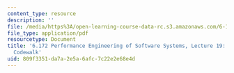 ```yaml
---
content_type: resource
description: ''
file: /media/https%3A/open-learning-course-data-rc.s3.amazonaws.com/6-172-performance-engineering-of-software-systems-fall-2018/809f3351da7a2e5a6afc7c22e2e68e4d_MIT6_172F18_lec19.pdf
file_type: application/pdf
resourcetype: Document
title: '6.172 Performance Engineering of Software Systems, Lecture 19: Leiserchess
  Codewalk'
uid: 809f3351-da7a-2e5a-6afc-7c22e2e68e4d
---
```

